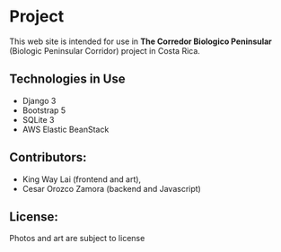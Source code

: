 
# Project

This web site is intended for use in **The Corredor Biologico Peninsular** (Biologic Peninsular Corridor) project in Costa Rica.



## Technologies in Use

- Django 3
- Bootstrap 5
- SQLite 3
- AWS Elastic BeanStack

## Contributors:

* King Way Lai (frontend and art), 
* Cesar Orozco Zamora (backend and Javascript)


## License:
Photos and art are subject to license